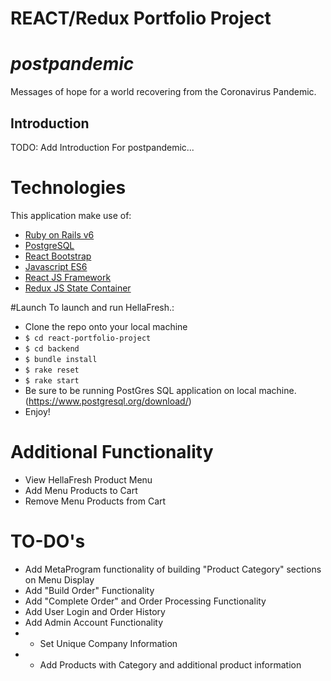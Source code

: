 # REACT/Redux Portfolio Project

# *postpandemic*
Messages of hope for a world recovering from the Coronavirus Pandemic.


## Introduction
TODO: Add Introduction For postpandemic...

# Technologies
This application make use of:
* [Ruby on Rails v6](https://rubyonrails.org/)
* [PostgreSQL](https://www.postgresql.org/)
* [React Bootstrap](https://react-bootstrap.github.io/)
* [Javascript ES6](https://developer.mozilla.org/en-US/docs/Web/JavaScript)
* [React JS Framework](https://reactjs.org/)
* [Redux JS State Container](https://redux.js.org/)


#Launch
To launch and run HellaFresh.:
* Clone the repo onto your local machine
* ``` $ cd react-portfolio-project ```
* ``` $ cd backend ```
* ``` $ bundle install ```
* ``` $ rake reset ```
* ``` $ rake start ```
* Be sure to be running PostGres SQL application on local machine. (https://www.postgresql.org/download/)
* Enjoy!

# Additional Functionality
* View HellaFresh Product Menu
* Add Menu Products to Cart
* Remove Menu Products from Cart

# TO-DO's
* Add MetaProgram functionality of building "Product Category" sections on Menu Display
* Add "Build Order" Functionality
* Add "Complete Order" and Order Processing Functionality
* Add User Login and Order History
* Add Admin Account Functionality
*  * Set Unique Company Information
*  * Add Products with Category and additional product information